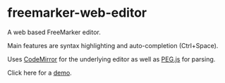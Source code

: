 freemarker-web-editor
=====================

A web based FreeMarker editor.

Main features are syntax highlighting and auto-completion (Ctrl+Space).


Uses [CodeMirror](http://codemirror.net/) for the underlying editor as well as [PEG.js](http://pegjs.majda.cz) for parsing.


Click here for a [demo](fm-editor.html).
